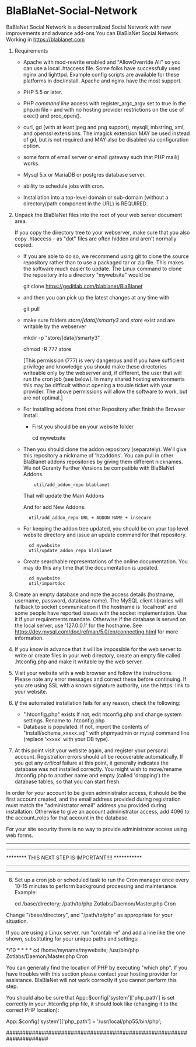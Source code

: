 # BlaBlaNet-Social-Network
BaBlaNet Social Network is a decentralized Social Network with new improvements and advance add-ons 
You can BlaBlaNet Social Network Working in https://blablanet.com

1. Requirements
    - Apache with mod-rewrite enabled and "AllowOverride All" so you can use a 
    local .htaccess file. Some folks have successfully used nginx and lighttpd.
	Example config scripts are available for these platforms in doc/install.
	Apache and nginx have the most support. 

    - PHP 5.5 or later. 

    - PHP *command line* access with register_argc_argv set to true in the 
    php.ini file - and with no hosting provider restrictions on the use of 
    exec() and proc_open().

    - curl, gd (with at least jpeg and png support), mysqli, mbstring, xml,
    and openssl extensions. The imagick extension MAY be used instead of gd,
	but is not required and MAY also be disabled via configuration option. 

    - some form of email server or email gateway such that PHP mail() works.

    - Mysql 5.x or MariaDB or postgres database server.
    
    - ability to schedule jobs with cron.

    - Installation into a top-level domain or sub-domain (without a 
    directory/path component in the URL) is REQUIRED.

2. Unpack the BlaBlaNet files into the root of your web server document area.
    
     If you copy the directory tree to your webserver, make sure that you 
    also copy .htaccess - as "dot" files are often hidden and aren't normally 
    copied.

    - If you are able to do so, we recommend using git to clone the source 
    repository rather than to use a packaged tar or zip file.  This makes the 
    software much easier to update. The Linux command to clone the repository 
    into a directory "mywebsite" would be

        git clone https://geditlab.com/blablanet/BlaBlanet

    - and then you can pick up the latest changes at any time with

        git pull

    - make sure folders *store/[data]/smarty3* and *store* exist and are 
    writable by the webserver

        mkdir -p "store/[data]/smarty3"

        chmod -R 777 store

        [This permission (777) is very dangerous and if you have sufficient
        privilege and knowledge you should make these directories writeable
        only by the webserver and, if different, the user that will run the
        cron job (see below). In many shared hosting environments this may be
        difficult without opening a trouble ticket with your provider. The
        above permissions will allow the software to work, but are not
        optimal.]
 
    - For installing addons front other Repository after finish the Browser Install

        - First you should be **on** your website folder

            cd mywebsite

    - Then you should clone the addon repository (separately). We'll give this repository
         a nickname of 'hzaddons'. You can pull in other BlaBlanet addons repositories by 
         giving them different nicknames. We not Guranty Further Versions be compatible with 
         BlaBlaNet Addons.
              
              util/add_addon_repo blablanet
        
        That will update the Main Addons 
        
        And for add New Addons:
        
            util/add_addon_repo URL + ADDON NAME + insecure

    - For keeping the addon tree updated, you should be on your top level website 
		directory and issue an update command for that repository.

            cd mywebsite
            util/update_addon_repo blablanet

	- Create searchable representations of the online documentation. You may do this any time
		that the documentation is updated.

			cd mywebsite
			util/importdoc




3. Create an empty database and note the access details (hostname, username, 
password, database name). The MySQL client libraries will fallback to socket 
communication if the hostname is 'localhost' and some people have reported
issues with the socket implementation. Use it if your requirements mandate. 
Otherwise if the database is served on the local server, use '127.0.0.1' for
the hostname. See https://dev.mysql.com/doc/refman/5.0/en/connecting.html
for more information. 

4. If you know in advance that it will be impossible for the web server to 
write or create files in your web directory, create an empty file called 
.htconfig.php and make it writable by the web server.

5. Visit your website with a web browser and follow the instructions. Please 
note any error messages and correct these before continuing. If you are using
SSL with a known signature authority, use the https: link to your
website. 

6. *If* the automated installation fails for any reason, check the following:

    - ".htconfig.php" exists 
        If not, edit htconfig.php and change system settings. Rename 
    to .htconfig.php
	-  Database is populated.
        If not, import the contents of "install/schema_xxxxx.sql" with phpmyadmin 
        or mysql command line (replace 'xxxxx' with your DB type).

7. At this point visit your website again, and register your personal account. 
Registration errors should all be recoverable automatically. 
If you get any *critical* failure at this point, it generally indicates the
database was not installed correctly. You might wish to move/rename 
.htconfig.php to another name and empty (called 'dropping') the database 
tables, so that you can start fresh.

In order for your account to be given administrator access, it should be the
first account created, and the email address provided during registration
must match the "administrator email" address you provided during 
installation. Otherwise to give an account administrator access,
add 4096 to the account_roles for that account in the database. 

For your site security there is no way to provide administrator access
using web forms.

****************************************************************************
****************************************************************************
********          THIS NEXT STEP IS IMPORTANT!!!!                ***********
****************************************************************************
****************************************************************************

8. Set up a cron job or scheduled task to run the Cron manager once every 10-15 
minutes to perform background processing and maintenance. Example:

	cd /base/directory; /path/to/php Zotlabs/Daemon/Master.php Cron

Change "/base/directory", and "/path/to/php" as appropriate for your situation.

If you are using a Linux server, run "crontab -e" and add a line like the 
one shown, substituting for your unique paths and settings:

*/10 * * * *	cd /home/myname/mywebsite; /usr/bin/php Zotlabs/Daemon/Master.php Cron

You can generally find the location of PHP by executing "which php". If you 
have troubles with this section please contact your hosting provider for 
assistance. BlaBlaNet will not work correctly if you cannot perform this step.

You should also be sure that App::$config['system']['php_path'] is set correctly 
in your .htconfig.php file, it should look like (changing it to the correct 
PHP location):

App::$config['system']['php_path'] = '/usr/local/php55/bin/php';
  
 
#####################################################################

